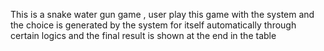 This is a snake water gun game , user play this game with the system and the choice is generated by the system for itself automatically through certain logics and the final result is shown at the end in the table 
